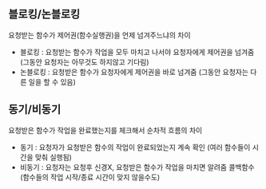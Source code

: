 ## 블로킹/논블로킹
요청받는 함수가 제어권(함수실행권)을 언제 넘겨주느냐의 차이

- 블로킹 : 요청받는 함수가 작업을 모두 마치고 나서야 요청자에게 제어권을 넘겨줌 (그동안 요청자는 아무것도 하지않고 기다림)
- 논블로킹 : 요청받은 함수가 요청자에게 제어권을 바로 넘겨줌 (그동안 요청자는 다른 일을 할 수 있음)
 
## 동기/비동기
요청받은 함수가 작업을 완료했는지를 체크해서 순차적 흐름의 차이

- 동기 : 요청자가 요청받은 함수의 작업이 완료되었는지 계속 확인 (여러 함수들이 시간을 맞춰 실행됨)
- 비동기 : 요청자는 요청후 신경X, 요청받은 함수가 작업을 마치면 알려줌 콜백함수 (함수들의 작업 시작/종료 시간이 맞지 않을수도)
